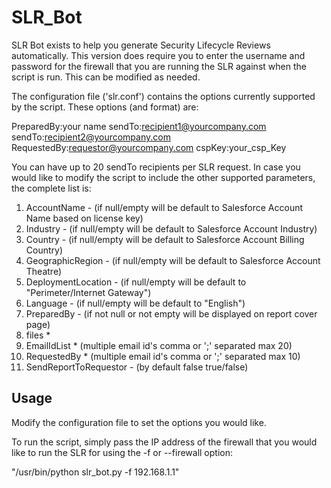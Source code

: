 # SLR_Bot

SLR Bot exists to help you generate Security Lifecycle Reviews automatically.
This version does require you to enter the username and password for the firewall
that you are running the SLR against when the script is run. This can be modified
as needed.

The configuration file ('slr.conf') contains the options currently supported by 
the script. These options (and format) are:

PreparedBy:your name
sendTo:recipient1@yourcompany.com
sendTo:recipient2@yourcompany.com
RequestedBy:requestor@yourcompany.com
cspKey:your_csp_Key


You can have up to 20 sendTo recipients per SLR request. In case you would like
to modify the script to include the other supported parameters, the complete list
is:


1.	AccountName - (if null/empty will be default to Salesforce Account Name based on license key)
2.	Industry - (if null/empty will be default to Salesforce Account Industry)
3.	Country - (if null/empty will be default to Salesforce Account Billing Country)
4.	GeographicRegion - (if null/empty will be default to Salesforce Account Theatre)
5.	DeploymentLocation - (if null/empty will be default to "Perimeter/Internet Gateway")
6.	Language - (if null/empty will be default to "English")
7.	PreparedBy - (if not null or not empty will be displayed on report cover page)
8.	files *
9.	EmailIdList * (multiple email id's comma or ';' separated max 20)
10.	RequestedBy * (multiple email id's comma or ';' separated max 10)
11.	SendReportToRequestor - (by default false true/false)


## Usage

Modify the configuration file to set the options you would like.

To run the script, simply pass the IP address of the firewall that you would like
to run the SLR for using the -f or --firewall option:

"/usr/bin/python slr_bot.py -f 192.168.1.1"

